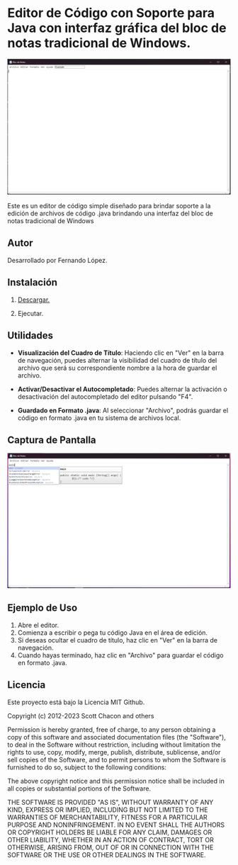 # Editor de Código con Soporte para Java con interfaz gráfica del bloc de notas tradicional de Windows.

![Captura de pantalla](/templates/screenshot.png)

Este es un editor de código simple diseñado para brindar soporte a la edición de archivos de código .java brindando una interfaz del bloc de notas tradicional de Windows

## Autor

Desarrollado por Fernando López.


## Instalación

1. [Descargar.](https://drive.google.com/file/d/1LHkRAtW7Tzumziu6Vog7NIjpq6G3UFYz/view?usp=sharing)

2. Ejecutar.


## Utilidades

- **Visualización del Cuadro de Título**: Haciendo clic en "Ver" en la barra de navegación, puedes alternar la visibilidad del cuadro de título del archivo que será su correspondiente nombre a la hora de guardar el archivo.

- **Activar/Desactivar el Autocompletado**: Puedes alternar la activación o desactivación del autocompletado del editor pulsando "F4".

- **Guardado en Formato .java**: Al seleccionar "Archivo", podrás guardar el código en formato .java en tu sistema de archivos local.

## Captura de Pantalla

![Editor en Acción](/templates/screenshot2.png)

## Ejemplo de Uso

1. Abre el editor.
2. Comienza a escribir o pega tu código Java en el área de edición.
3. Si deseas ocultar el cuadro de título, haz clic en "Ver" en la barra de navegación.
4. Cuando hayas terminado, haz clic en "Archivo" para guardar el código en formato .java.


## Licencia

Este proyecto está bajo la Licencia MIT Github.

Copyright (c) 2012-2023 Scott Chacon and others

Permission is hereby granted, free of charge, to any person obtaining a copy of this software and associated documentation files (the "Software"), to deal in the Software without restriction, including without limitation the rights to use, copy, modify, merge, publish, distribute, sublicense, and/or sell copies of the Software, and to permit persons to whom the Software is furnished to do so, subject to the following conditions:

The above copyright notice and this permission notice shall be included in all copies or substantial portions of the Software.

THE SOFTWARE IS PROVIDED "AS IS", WITHOUT WARRANTY OF ANY KIND, EXPRESS OR IMPLIED, INCLUDING BUT NOT LIMITED TO THE WARRANTIES OF MERCHANTABILITY, FITNESS FOR A PARTICULAR PURPOSE AND NONINFRINGEMENT. IN NO EVENT SHALL THE AUTHORS OR COPYRIGHT HOLDERS BE LIABLE FOR ANY CLAIM, DAMAGES OR OTHER LIABILITY, WHETHER IN AN ACTION OF CONTRACT, TORT OR OTHERWISE, ARISING FROM, OUT OF OR IN CONNECTION WITH THE SOFTWARE OR THE USE OR OTHER DEALINGS IN THE SOFTWARE.
